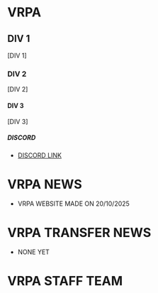 # VRPA

## DIV 1

[DIV 1]

### DIV 2

[DIV 2]

#### DIV 3

[DIV 3]


##### DISCORD
- [DISCORD LINK](https://discord.gg/SV63XuSTY)

# VRPA NEWS
- VRPA WEBSITE MADE ON 20/10/2025

# VRPA TRANSFER NEWS
- NONE YET

# VRPA STAFF TEAM
